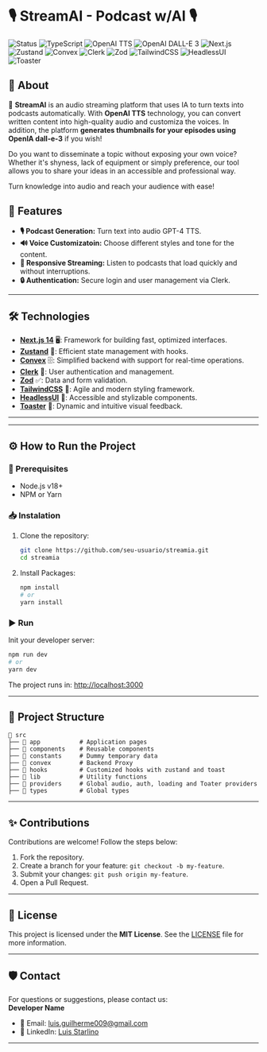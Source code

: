 # 🎙️ StreamAI - Podcast w/AI 🎙️

![Status](https://img.shields.io/badge/Status-In%20Development-orange?style=flat) ![TypeScript](https://img.shields.io/badge/TypeScript-007ACC?style=flat&logo=typescript&logoColor=white)  ![OpenAI TTS](https://img.shields.io/badge/OpenAI%20TTS-412991?style=flat&logo=openai&logoColor=white)  ![OpenAI DALL-E 3](https://img.shields.io/badge/OpenAI%20DALL--E%203-412991?style=flat&logo=openai&logoColor=white)   ![Next.js](https://img.shields.io/badge/Next.js%2014-000000?style=flat&logo=next.js&logoColor=white)  ![Zustand](https://img.shields.io/badge/Zustand-181818?style=flat&logo=zustand&logoColor=white)  ![Convex](https://img.shields.io/badge/Convex-0000FF?style=flat&logo=convex&logoColor=white) ![Clerk](https://img.shields.io/badge/Clerk-2A2A8C?style=flat&logo=clerk&logoColor=white) ![Zod](https://img.shields.io/badge/Zod-00FF00?style=flat&logo=zod&logoColor=white) ![TailwindCSS](https://img.shields.io/badge/TailwindCSS-38B2AC?style=flat&logo=tailwind-css&logoColor=white)  ![HeadlessUI](https://img.shields.io/badge/HeadlessUI-4B5563?style=flat&logo=headless-ui&logoColor=white) ![Toaster](https://img.shields.io/badge/Toaster-FF4500?style=flat&logo=react&logoColor=white)

## 📖 About

🤖 **StreamAI** is an audio streaming platform that uses IA to turn texts into podcasts automatically. With **OpenAI TTS** technology, you can convert written content into high-quality audio and customiza the voices. In addition, the platform **generates thumbnails for your episodes using OpenIA dall-e-3** if you wish!

Do you want to disseminate a topic without exposing your own voice? Whether it's shyness, lack of equipment or simply preference, our tool allows you to share your ideas in an accessible and professional way.

Turn knowledge into audio and reach your audience with ease!

## 🚀 Features  

- **🎙️ Podcast Generation:** Turn text into audio GPT-4 TTS.  
- **🔊 Voice Customizatoin:** Choose different styles and tone for the content.  
- **📡 Responsive Streaming:** Listen to podcasts that load quickly and without interruptions.
- **🔒 Authentication:** Secure login and user management via Clerk.


---

## 🛠️ Technologies  

- **[Next.js 14](https://nextjs.org/)** 🖥️: Framework for building fast, optimized interfaces.
- **[Zustand](https://zustand-demo.pmnd.rs/)** 🐻: Efficient state management with hooks.
- **[Convex](https://convex.dev/)** 🗄️: Simplified backend with support for real-time operations.
- **[Clerk](https://clerk.dev/)** 🔑: User authentication and management.
- **[Zod](https://zod.dev/)** ✅: Data and form validation.
- **[TailwindCSS](https://tailwindcss.com/)** 🎨: Agile and modern styling framework.
- **[HeadlessUI](https://headlessui.dev/)** 🧩: Accessible and stylizable components.
- **[Toaster](https://react-hot-toast.com/)** 🔔: Dynamic and intuitive visual feedback.  

---


---

## ⚙️ How to Run the Project  

### 🧰 Prerequisites  
- Node.js v18+  
- NPM or Yarn  

### 📥 Instalation  
1. Clone the repository:  
   ```bash
   git clone https://github.com/seu-usuario/streamia.git
   cd streamia
   ``` 

2. Install Packages:  
   ```bash
   npm install
   # or
   yarn install
   ```  

### ▶️ Run
Init your developer server:  
```bash
npm run dev
# or
yarn dev
```  
The project runs in: [http://localhost:3000](http://localhost:3000)  

---

## 📂 Project Structure  
```
📁 src  
├── 📂 app           # Application pages
├── 📂 components    # Reusable components  
├── 📂 constants     # Dummy temporary data
├── 📂 convex        # Backend Proxy
├── 📂 hooks         # Customized hooks with zustand and toast
├── 📂 lib           # Utility functions 
├── 📂 providers     # Global audio, auth, loading and Toater providers
├── 📂 types         # Global types 
```  

---

## ✨ Contributions  

Contributions are welcome! Follow the steps below:  
1. Fork the repository.  
2. Create a branch for your feature: `git checkout -b my-feature`.  
3. Submit your changes: `git push origin my-feature`.  
4. Open a Pull Request.  

---

## 📄 License  

This project is licensed under the **MIT License**. See the [LICENSE](./LICENSE) file for more information.  

---

## 🛡️ Contact  
For questions or suggestions, please contact us:  
**Developer Name**  
- 📧 Email: [luis.guilherme009@gmail.com](mailto:luis.guilherme009@gmail.com)  
- 💼 LinkedIn: [Luis Starlino](https://www.linkedin.com/in/luis-starlino/)  

---  